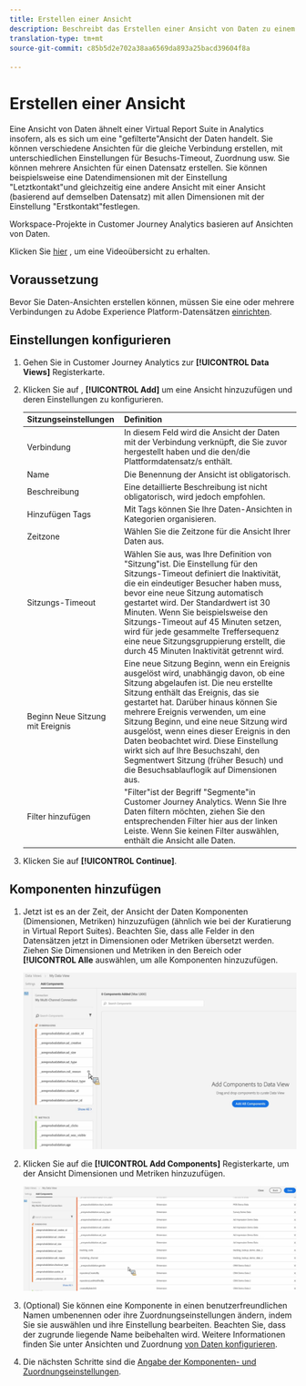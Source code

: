 ```yaml
---
title: Erstellen einer Ansicht
description: Beschreibt das Erstellen einer Ansicht von Daten zu einem Plattformdatensatz in Customer Journey Analytics (CJA).
translation-type: tm+mt
source-git-commit: c85b5d2e702a38aa6569da893a25bacd39604f8a

---
```



# Erstellen einer Ansicht

Eine Ansicht von Daten ähnelt einer Virtual Report Suite in Analytics insofern, als es sich um eine &quot;gefilterte&quot;Ansicht der Daten handelt. Sie können verschiedene Ansichten für die gleiche Verbindung erstellen, mit unterschiedlichen Einstellungen für Besuchs-Timeout, Zuordnung usw. Sie können mehrere Ansichten für einen Datensatz erstellen. Sie können beispielsweise eine Datendimensionen mit der Einstellung &quot;Letztkontakt&quot;und gleichzeitig eine andere Ansicht mit einer Ansicht (basierend auf demselben Datensatz) mit allen Dimensionen mit der Einstellung &quot;Erstkontakt&quot;festlegen.

Workspace-Projekte in Customer Journey Analytics basieren auf Ansichten von Daten.

Klicken Sie [hier](https://docs.adobe.com/content/help/en/platform-learn/tutorials/cja/basic-configuration-for-data-views.html) , um eine Videoübersicht zu erhalten.

## Voraussetzung

Bevor Sie Daten-Ansichten erstellen können, müssen Sie eine oder mehrere Verbindungen zu Adobe Experience Platform-Datensätzen [einrichten](/help/connections/create-connection.md).

## Einstellungen konfigurieren

1. Gehen Sie in Customer Journey Analytics zur **[!UICONTROL Data Views]** Registerkarte.

1. Klicken Sie auf , **[!UICONTROL Add]** um eine Ansicht hinzuzufügen und deren Einstellungen zu konfigurieren.

   | Sitzungseinstellungen | Definition |
   |---|---|
   | Verbindung | In diesem Feld wird die Ansicht der Daten mit der Verbindung verknüpft, die Sie zuvor hergestellt haben und die den/die Plattformdatensatz/s enthält. |
   | Name | Die Benennung der Ansicht ist obligatorisch. |
   | Beschreibung | Eine detaillierte Beschreibung ist nicht obligatorisch, wird jedoch empfohlen. |
   | Hinzufügen Tags | Mit Tags können Sie Ihre Daten-Ansichten in Kategorien organisieren. |
   | Zeitzone | Wählen Sie die Zeitzone für die Ansicht Ihrer Daten aus. |
   | Sitzungs-Timeout | Wählen Sie aus, was Ihre Definition von &quot;Sitzung&quot;ist. Die Einstellung für den Sitzungs-Timeout definiert die Inaktivität, die ein eindeutiger Besucher haben muss, bevor eine neue Sitzung automatisch gestartet wird. Der Standardwert ist 30 Minuten. Wenn Sie beispielsweise den Sitzungs-Timeout auf 45 Minuten setzen, wird für jede gesammelte Treffersequenz eine neue Sitzungsgruppierung erstellt, die durch 45 Minuten Inaktivität getrennt wird. <!--This setting impacts not only your visit counts, but also how visit segment containers are evaluated, and the visit expiration logic for any eVars expiring on visit. Decreasing the session timeout will likely increase the total number of visits in your reporting, while increasing the visit timeout will likely decrease the total number of visits in your reporting. This needs to be reviewed.--> |
   | Beginn Neue Sitzung mit Ereignis | Eine neue Sitzung Beginn, wenn ein Ereignis ausgelöst wird, unabhängig davon, ob eine Sitzung abgelaufen ist. Die neu erstellte Sitzung enthält das Ereignis, das sie gestartet hat. Darüber hinaus können Sie mehrere Ereignis verwenden, um eine Sitzung Beginn, und eine neue Sitzung wird ausgelöst, wenn eines dieser Ereignis in den Daten beobachtet wird. Diese Einstellung wirkt sich auf Ihre Besuchszahl, den Segmentwert Sitzung (früher Besuch) und die Besuchsablauflogik auf Dimensionen aus. |
   | Filter hinzufügen | &quot;Filter&quot;ist der Begriff &quot;Segmente&quot;in Customer Journey Analytics. Wenn Sie Ihre Daten filtern möchten, ziehen Sie den entsprechenden Filter hier aus der linken Leiste. Wenn Sie keinen Filter auswählen, enthält die Ansicht alle Daten. |

1. Klicken Sie auf **[!UICONTROL Continue]**.

## Komponenten hinzufügen

1. Jetzt ist es an der Zeit, der Ansicht der Daten Komponenten (Dimensionen, Metriken) hinzuzufügen (ähnlich wie bei der Kuratierung in Virtual Report Suites). Beachten Sie, dass alle Felder in den Datensätzen jetzt in Dimensionen oder Metriken übersetzt werden. Ziehen Sie Dimensionen und Metriken in den Bereich oder **[!UICONTROL Alle** auswählen, um alle Komponenten hinzuzufügen.

   ![](assets/add-all-components.png)

1. Klicken Sie auf die **[!UICONTROL Add Components]** Registerkarte, um der Ansicht Dimensionen und Metriken hinzuzufügen.

   ![](assets/add-all-components2.png)

1. (Optional) Sie können eine Komponente in einen benutzerfreundlichen Namen umbenennen oder ihre Zuordnungseinstellungen ändern, indem Sie sie auswählen und ihre Einstellung bearbeiten. Beachten Sie, dass der zugrunde liegende Name beibehalten wird. Weitere Informationen finden Sie unter Ansichten und Zuordnung [von Daten konfigurieren](/help/data-views/configure-dataviews.md).

1. Die nächsten Schritte sind die [Angabe der Komponenten- und Zuordnungseinstellungen](/help/data-views/configure-dataviews.md).